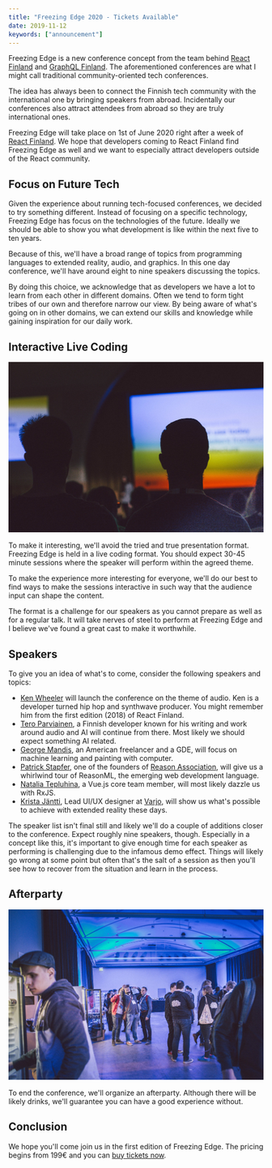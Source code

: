 ```yaml
---
title: "Freezing Edge 2020 - Tickets Available"
date: 2019-11-12
keywords: ["announcement"]
---
```


Freezing Edge is a new conference concept from the team behind [React Finland](https://react-finland.fi) and [GraphQL Finland](https://graphql-finland.fi). The aforementioned conferences are what I might call traditional community-oriented tech conferences.

The idea has always been to connect the Finnish tech community with the international one by bringing speakers from abroad. Incidentally our conferences also attract attendees from abroad so they are truly international ones.

Freezing Edge will take place on 1st of June 2020 right after a week of [React Finland](https://react-finland.fi). We hope that developers coming to React Finland find Freezing Edge as well and we want to especially attract developers outside of the React community.

## Focus on Future Tech

Given the experience about running tech-focused conferences, we decided to try something different. Instead of focusing on a specific technology, Freezing Edge has focus on the technologies of the future. Ideally we should be able to show you what development is like within the next five to ten years.

Because of this, we'll have a broad range of topics from programming languages to extended reality, audio, and graphics. In this one day conference, we'll have around eight to nine speakers discussing the topics.

By doing this choice, we acknowledge that as developers we have a lot to learn from each other in different domains. Often we tend to form tight tribes of our own and therefore narrow our view. By being aware of what's going on in other domains, we can extend our skills and knowledge while gaining inspiration for our daily work.

## Interactive Live Coding

![React Finland 2019 by [Nick Tulinen](http://nicktulinen.com)](assets/img/conference.jpg)

To make it interesting, we'll avoid the tried and true presentation format. Freezing Edge is held in a live coding format. You should expect 30-45 minute sessions where the speaker will perform within the agreed theme.

To make the experience more interesting for everyone, we'll do our best to find ways to make the sessions interactive in such way that the audience input can shape the content.

The format is a challenge for our speakers as you cannot prepare as well as for a regular talk. It will take nerves of steel to perform at Freezing Edge and I believe we've found a great cast to make it worthwhile.

## Speakers

To give you an idea of what's to come, consider the following speakers and topics:

* [Ken Wheeler](/speakers/#ken-wheeler) will launch the conference on the theme of audio. Ken is a developer turned hip hop and synthwave producer. You might remember him from the first edition (2018) of React Finland.
* [Tero Parviainen](/speakers/#tero-parviainen), a Finnish developer known for his writing and work around audio and AI will continue from there. Most likely we should expect something AI related.
* [George Mandis](/speakers/#george-mandis), an American freelancer and a GDE, will focus on machine learning and painting with computer.
* [Patrick Stapfer](/speakers/#patrick-stapfer), one of the founders of [Reason Association](https://www.reason-association.org), will give us a whirlwind tour of ReasonML, the emerging web development language.
* [Natalia Tepluhina](/speakers/#natalia-tepluhina), a Vue.js core team member, will most likely dazzle us with RxJS.
* [Krista Jäntti](/speakers/#krista-j-ntti), Lead UI/UX designer at [Varjo](https://varjo.com), will show us what's possible to achieve with extended reality these days.

The speaker list isn't final still and likely we'll do a couple of additions closer to the conference. Expect roughly nine speakers, though. Especially in a concept like this, it's important to give enough time for each speaker as performing is challenging due to the infamous demo effect. Things will likely go wrong at some point but often that's the salt of a session as then you'll see how to recover from the situation and learn in the process.

## Afterparty

![At afterparty by [Nick Tulinen](http://nicktulinen.com)](assets/img/afterparty.jpg)

To end the conference, we'll organize an afterparty. Although there will be likely drinks, we'll guarantee you can have a good experience without.

## Conclusion

We hope you'll come join us in the first edition of Freezing Edge. The pricing begins from 199€ and you can [buy tickets now](https://fienta.com/freezing-edge-2020?dc887244cff3ca32249a722f217ad0d6).
